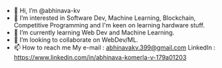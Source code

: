 - 👋 Hi, I’m @abhinava-kv
- 👀 I’m interested in Software Dev, Machine Learning, Blockchain, Competitive Programming and I'm keen on learning hardware stuff.
- 🌱 I’m currently learning Web Dev and Machine Learning.
- 💞️ I’m looking to collaborate on WebDev/ML.
- 📫 How to reach me My e-mail : abhinavakv.399@gmail.com LinkedIn : https://www.linkedin.com/in/abhinava-komerla-v-179a01203

<!---
abhinava-kv/abhinava-kv is a ✨ special ✨ repository because its `README.md` (this file) appears on your GitHub profile.
You can click the Preview link to take a look at your changes.
--->
